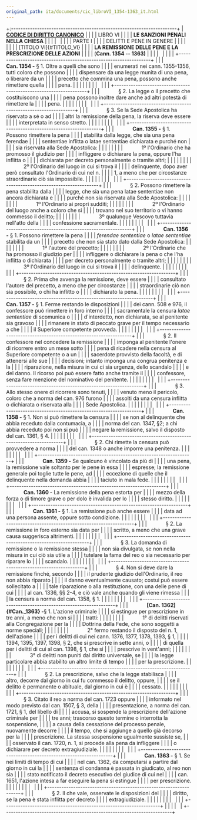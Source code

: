 ```yaml
---
original_path: ita/documents/cic_libroVI_1354-1363_it.html
---
```


+:----------------------------------------------------------------------+
| **[CODICE DI DIRITTO CANONICO](../../cic_index_it.html)**             |
|                                                                       |
| LIBRO VI                                                              |
|                                                                       |
| **LE SANZIONI PENALI NELLA CHIESA**                                   |
|                                                                       |
|                                                                       |
|                                                                       |
| PARTE I                                                               |
|                                                                       |
| DELITTI E PENE IN GENERE                                              |
|                                                                       |
|                                                                       |
|                                                                       |
| [TITOLO VI]{#TITOLO_VI}                                               |
|                                                                       |
| **LA REMISSIONE DELLE PENE E LA PRESCRIZIONE DELLE AZIONI**           |
|                                                                       |
| (**Cann. 1354 -- 1363)**                                              |
|                                                                       |
|                                                                       |
|                                                                       |
| +------------------------------------------------------------------+  |
| |             **Can. 1354 -** § 1. Oltre a quelli che sono         |  |
| | enumerati nei cann. 1355-1356, tutti coloro che possono          |  |
| | dispensare da una legge munita di una pena, o liberare da un     |  |
| | precetto che commina una pena, possono anche rimettere quella    |  |
| | pena.                                                            |  |
| |                                                                  |  |
| |                                                                  |  |
| +------------------------------------------------------------------+  |
| |             § 2. La legge o il precetto che costituiscono una    |  |
| | pena possono inoltre dare anche ad altri potestà di rimettere la |  |
| | pena.                                                            |  |
| |                                                                  |  |
| |                                                                  |  |
| +------------------------------------------------------------------+  |
| |             § 3. Se la Sede Apostolica ha riservato a sé o ad    |  |
| | altri la remissione della pena, la riserva deve essere           |  |
| | interpretata in senso stretto.                                   |  |
| |                                                                  |  |
| |                                                                  |  |
| +------------------------------------------------------------------+  |
| |             **Can. 1355 -** § 1. Possono rimettere la pena       |  |
| | stabilita dalla legge, che sia una pena ferendae                 |  |
| | sententiae inflitta o latae sententiae dichiarata e purché non   |  |
| | sia riservata alla Sede Apostolica:                              |  |
| |                                                                  |  |
| |             1º l'Ordinario che ha promosso il giudizio per       |  |
| | infliggere o dichiarare la pena, oppure l'ha inflitta o          |  |
| | dichiarata per decreto personalmente o tramite altri;            |  |
| |                                                                  |  |
| |             2º l'Ordinario del luogo in cui si trova il          |  |
| | delinquente, dopo aver però consultato l'Ordinario di cui nel n. |  |
| | 1, a meno che per circostanze straordinarie ciò sia impossibile. |  |
| |                                                                  |  |
| |                                                                  |  |
| +------------------------------------------------------------------+  |
| |             § 2. Possono rimettere la pena stabilita dalla       |  |
| | legge, che sia una pena latae sententiae non ancora dichiarata e |  |
| | purché non sia riservata alla Sede Apostolica:                   |  |
| |                                                                  |  |
| |             1º l'Ordinario ai propri sudditi;                    |  |
| |                                                                  |  |
| |             2º l'Ordinario del luogo anche a coloro che si       |  |
| | trovano nel suo territorio o vi hanno commesso il delitto;       |  |
| |                                                                  |  |
| |             3º qualunque Vescovo tuttavia nell'atto della        |  |
| | confessione sacramentale.                                        |  |
| |                                                                  |  |
| |                                                                  |  |
| +------------------------------------------------------------------+  |
| |             **Can. 1356 -** § 1. Possono rimettere la pena       |  |
| | *ferendae sententiae* o *latae sententiae* stabilita da un       |  |
| | precetto che non sia stato dato dalla Sede Apostolica:           |  |
| |                                                                  |  |
| |             1º l'autore del precetto;                            |  |
| |                                                                  |  |
| |             2º l'Ordinario che ha promosso il giudizio per       |  |
| | infliggere o dichiarare la pena o che l'ha inflitta o dichiarata |  |
| | per decreto personalmente o tramite altri;                       |  |
| |                                                                  |  |
| |             3º l'Ordinario del luogo in cui si trova il          |  |
| | delinquente.                                                     |  |
| |                                                                  |  |
| |                                                                  |  |
| +------------------------------------------------------------------+  |
| |             § 2. Prima che avvenga la remissione, deve essere    |  |
| | consultato l'autore del precetto, a meno che per circostanze     |  |
| | straordinarie ciò non sia possibile, o chi ha inflitto o         |  |
| | dichiarato la pena.                                              |  |
| |                                                                  |  |
| |                                                                  |  |
| +------------------------------------------------------------------+  |
| |             **Can. 1357 -** § 1. Ferme restando le disposizioni  |  |
| | dei cann. 508 e 976, il confessore può rimettere in foro interno |  |
| | sacramentale la censura *latae sententiae* di scomunica o        |  |
| | d'interdetto, non dichiarata, se al penitente sia gravoso        |  |
| | rimanere in stato di peccato grave per il tempo necessario a che |  |
| | il Superiore competente provveda.                                |  |
| |                                                                  |  |
| |                                                                  |  |
| +------------------------------------------------------------------+  |
| |             § 2. Il confessore nel concedere la remissione       |  |
| | imponga al penitente l'onere di ricorrere entro un mese sotto    |  |
| | pena di ricadere nella censura al Superiore competente o a un    |  |
| | sacerdote provvisto della facoltà, e di attenersi alle sue       |  |
| | decisioni; intanto imponga una congrua penitenza e la            |  |
| | riparazione, nella misura in cui ci sia urgenza, dello scandalo  |  |
| | e del danno. Il ricorso poi può essere fatto anche tramite il    |  |
| | confessore, senza fare menzione del nominativo del penitente.    |  |
| |                                                                  |  |
| |                                                                  |  |
| +------------------------------------------------------------------+  |
| |             § 3. Allo stesso onere di ricorrere sono tenuti,     |  |
| | venuto meno il pericolo, coloro che a norma del can. 976 furono  |  |
| | assolti da una censura inflitta o dichiarata o riservata alla    |  |
| | Sede Apostolica.                                                 |  |
| |                                                                  |  |
| |                                                                  |  |
| +------------------------------------------------------------------+  |
| |             **Can. 1358 -** § 1. Non si può rimettere la censura |  |
| | se non al delinquente che abbia receduto dalla contumacia, a     |  |
| | norma del can. 1347, §2; a chi abbia receduto poi non si può     |  |
| | negare la remissione, salvo il disposto del can. 1361, § 4.      |  |
| |                                                                  |  |
| |                                                                  |  |
| +------------------------------------------------------------------+  |
| |             § 2. Chi rimette la censura può provvedere a norma   |  |
| | del can. 1348 o anche imporre una penitenza.                     |  |
| |                                                                  |  |
| |                                                                  |  |
| +------------------------------------------------------------------+  |
| |             **Can. 1359 -** Se qualcuno è vincolato da più di    |  |
| | una pena, la remissione vale soltanto per le pene in essa        |  |
| | espresse; la remissione generale poi toglie tutte le pene, ad    |  |
| | eccezione di quelle che il delinquente nella domanda abbia       |  |
| | taciuto in mala fede.                                            |  |
| |                                                                  |  |
| |                                                                  |  |
| +------------------------------------------------------------------+  |
| |             **Can. 1360 -** La remissione della pena estorta per |  |
| | mezzo della forza o di timore grave o per dolo è invalida per lo |  |
| | stesso diritto.                                                  |  |
| |                                                                  |  |
| |                                                                  |  |
| +------------------------------------------------------------------+  |
| |             **Can. 1361 -** § 1. La remissione può anche essere  |  |
| | data ad una persona assente, oppure sotto condizione.            |  |
| |                                                                  |  |
| |                                                                  |  |
| +------------------------------------------------------------------+  |
| |             § 2. La remissione in foro esterno sia data per      |  |
| | scritto, a meno che una grave causa suggerisca altrimenti.       |  |
| |                                                                  |  |
| |                                                                  |  |
| +------------------------------------------------------------------+  |
| |             § 3. La domanda di remissione o la remissione stessa |  |
| | non sia divulgata, se non nella misura in cui ciò sia utile a    |  |
| | tutelare la fama del reo o sia necessario per riparare lo        |  |
| | scandalo.                                                        |  |
| |                                                                  |  |
| |                                                                  |  |
| +------------------------------------------------------------------+  |
| |             § 4. Non si deve dare la remissione finché, secondo  |  |
| | il prudente giudizio dell'Ordinario, il reo non abbia riparato   |  |
| | il danno eventualmente causato; costui può essere sollecitato a  |  |
| | tale riparazione o alla restituzione, con una delle pene di cui  |  |
| | al can. 1336, §§ 2-4, e ciò vale anche quando gli viene rimessa  |  |
| | la censura a norma del can. 1358, § 1.                           |  |
| |                                                                  |  |
| |                                                                  |  |
| +------------------------------------------------------------------+  |
| |             **[Can. 1362]{#Can._1363} -**§ 1. L'azione criminale |  |
| | si estingue per prescrizione in tre anni, a meno che non si      |  |
| | tratti:                                                          |  |
| |                                                                  |  |
| |             1° di delitti riservati alla Congregazione per la    |  |
| | Dottrina della Fede, che sono soggetti a norme speciali;         |  |
| |                                                                  |  |
| |             2° fermo restando il disposto del n. 1, dell'azione  |  |
| | per i delitti di cui nei cann. 1376, 1377, 1378, 1393, § 1,      |  |
| | 1394, 1395, 1397, 1398, § 2, che si prescrive in sette anni, o   |  |
| | di quella per i delitti di cui al can. 1398, § 1, che si         |  |
| | prescrive in vent'anni;                                          |  |
| |                                                                  |  |
| |             3° di delitti non puniti dal diritto universale, se  |  |
| | la legge particolare abbia stabilito un altro limite di tempo    |  |
| | per la prescrizione.                                             |  |
| |                                                                  |  |
| |                                                                  |  |
| +------------------------------------------------------------------+  |
| |             § 2. La prescrizione, salvo che la legge stabilisca  |  |
| | altro, decorre dal giorno in cui fu commesso il delitto, oppure, |  |
| | se il delitto è permanente o abituale, dal giorno in cui è       |  |
| | cessato.                                                         |  |
| |                                                                  |  |
| |                                                                  |  |
| +------------------------------------------------------------------+  |
| |             § 3. Citato il reo a norma del can. 1723 oppure      |  |
| | informato nel modo previsto dal can. 1507, § 3, della            |  |
| | presentazione, a norma del can. 1721, § 1, del libello di        |  |
| | accusa, si sospende la prescrizione dell'azione criminale per    |  |
| | tre anni; trascorso questo termine o interrotta la sospensione,  |  |
| | a causa della cessazione del processo penale, nuovamente decorre |  |
| | il tempo, che si aggiunge a quello già decorso per la            |  |
| | prescrizione. La stessa sospensione ugualmente sussiste se,      |  |
| | osservato il can. 1720, n. 1, si procede alla pena da infliggere |  |
| | o dichiarare per decreto extragiudiziale.                        |  |
| |                                                                  |  |
| |                                                                  |  |
| +------------------------------------------------------------------+  |
| |             **Can. 1363 -** § 1. Se nei limiti di tempo di cui   |  |
| | nel can. 1362, da computarsi a partire dal giorno in cui la      |  |
| | sentenza di condanna è passata in giudicato, al reo non sia      |  |
| | stato notificato il decreto esecutivo del giudice di cui nel     |  |
| | can. 1651, l'azione intesa a far eseguire la pena si estingue    |  |
| | per prescrizione.                                                |  |
| |                                                                  |  |
| |                                                                  |  |
| +------------------------------------------------------------------+  |
| |             § 2. Il che vale, osservate le disposizioni del      |  |
| | diritto, se la pena è stata inflitta per decreto                 |  |
| | extragiudiziale.                                                 |  |
| |                                                                  |  |
| |                                                                  |  |
| +------------------------------------------------------------------+  |
|                                                                       |
|                                                                       |
+-----------------------------------------------------------------------+